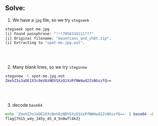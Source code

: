 ## Solve:
1. We have a `jpg` file, so we try `stegseek`
```bash
stegseek spot-me.jpg                                                           
[i] Found passphrase: "!!!7056334111???"  
[i] Original filename: "mountians_and_sh8t.zip".
[i] Extracting to "spot-me.jpg.out".
```
<br/><br/>

2. Many blank lines, so we try `stegsnow`
```bash
stegsnow -C spot-me.jpg.out
ZmxhZ3s3aDE1X3c0eV8zNDV5XzQ1XzRfNW4wd2ZsNGszfQ== 
```
<br/><br/>

3. decode `base64`                                                                                                                  
```bash
echo 'ZmxhZ3s3aDE1X3c0eV8zNDV5XzQ1XzRfNW4wd2ZsNGszfQ==' | base64 -d
flag{7h15_w4y_345y_45_4_5n0wfl4k3}
```
